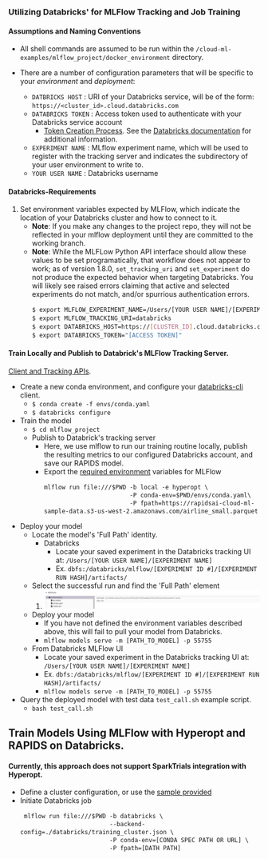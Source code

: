 ### Utilizing Databricks' for MLFlow Tracking and Job Training

#### Assumptions and Naming Conventions
- All shell commands are assumed to be run within the `/cloud-ml-examples/mlflow_project/docker_environment` directory.

- There are a number of configuration parameters that will be specific to your _environment_ and _deployment_:
    - `DATBRICKS HOST` : URI of your Databricks service, will be of the form: `https://<cluster_id>.cloud.databricks.com` 
    - `DATABRICKS TOKEN` : Access token used to authenticate with your Databricks service account
        - [Token Creation Process](https://docs.databricks.com/dev-tools/api/latest/authentication.html#:~:text=Generate%20a%20personal%20access%20token,-This%20section%20describes&text=in%20the%20upper%20right%20corner,the%20Generate%20New%20Token%20button.).
        See the [Databricks documentation](https://docs.databricks.com/applications/mlflow/access-hosted-tracking-server.html) for additional information.
    - `EXPERIMENT NAME` : MLflow experiment name, which will be used to register with the tracking server and indicates
    the subdirectory of your user environment to write to. 
    - `YOUR USER NAME` : Databricks username 
       
#### Databricks-Requirements
1. Set environment variables expected by MLFlow, which indicate the location of your Databricks cluster and how to connect to it.
    - **Note**: If you make any changes to the project repo, they will not be reflected in your mlflow deployment until
    they are committed to the working branch.
    - **Note**: While the MLFLow Python API interface should allow these values to be set programatically, that workflow
    does not appear to work; as of version 1.8.0, `set_tracking_uri` and `set_experiment` do not produce the expected behavior when targeting Databricks. You will likely see raised errors claiming that active and selected experiments do not match, and/or spurrious authentication errors.
        ```bash
        $ export MLFLOW_EXPERIMENT_NAME=/Users/[YOUR USER NAME]/[EXPERIMENT NAME]
        $ export MLFLOW_TRACKING_URI=databricks
        $ export DATABRICKS_HOST=https://[CLUSTER_ID].cloud.databricks.com
        $ export DATABRICKS_TOKEN="[ACCESS TOKEN]"
        ```

#### Train Locally and Publish to Databrick's MLFlow Tracking Server.
[Client and Tracking APIs](https://www.mlflow.org/docs/latest/tracking.html). 
- Create a new conda environment, and configure your [databricks-cli](https://docs.databricks.com/dev-tools/cli/index.html) client.
    - `$ conda create -f envs/conda.yaml`
    - `$ databricks configure`
- Train the model
    - `$ cd mlflow_project`
    - Publish to Databrick's tracking server
        - Here, we use mlflow to run our training routine locally, publish the resulting metrics to our configured
        Databricks account, and save our RAPIDS model.
        - Export the [required environment](#databricks-requirements) variables for MLFlow
            ```shell script
            mlflow run file:///$PWD -b local -e hyperopt \
                                    -P conda-env=$PWD/envs/conda.yaml\
                                    -P fpath=https://rapidsai-cloud-ml-sample-data.s3-us-west-2.amazonaws.com/airline_small.parquet
            ```
- Deploy your model
    - Locate the model's 'Full Path' identity. 
        - Databricks
            - Locate your saved experiment in the Databricks tracking UI at: `/Users/[YOUR USER NAME]/[EXPERIMENT NAME]`
            - Ex. `dbfs:/databricks/mlflow/[EXPERIMENT ID #]/[EXPERIMENT RUN HASH]/artifacts/`
    - Select the successful run and find the 'Full Path' element
        1. ![Example 1](images/example.png)
    - Deploy your model
        - If you have not defined the environment variables described above, this will fail to pull your model
        from Databricks.
        - `mlflow models serve -m [PATH_TO_MODEL] -p 55755`
    - From Databricks MLFlow UI
        - Locate your saved experiment in the Databricks tracking UI at: `/Users/[YOUR USER NAME]/[EXPERIMENT NAME]`
        - Ex. `dbfs:/databricks/mlflow/[EXPERIMENT ID #]/[EXPERIMENT RUN HASH]/artifacts/`
        - `mlflow models serve -m [PATH_TO_MODEL] -p 55755` 
- Query the deployed model with test data `test_call.sh` example script.
    - `bash test_call.sh`
       
## Train Models Using MLFlow with Hyperopt and RAPIDS on Databricks.
#### Currently, this approach does not support SparkTrials integration with Hyperopt.
- Define a cluster configuration, or use the [sample provided](cluster_definitions/training_cluster.json)
- Initiate Databricks job
   ```shell script
    mlflow run file:///$PWD -b databricks \
                            --backend-config=./databricks/training_cluster.json \
                            -P conda-env=[CONDA SPEC PATH OR URL] \
                            -P fpath=[DATH PATH]
   ``` 
